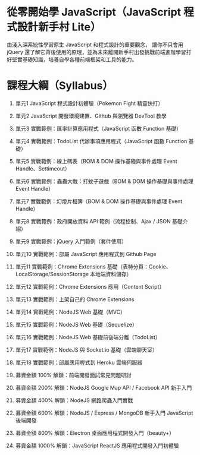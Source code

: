 # 從零開始學 JavaScript（JavaScript 程式設計新手村 Lite）
由淺入深系統性學習原生 JavaScript 和程式設計的重要觀念， 讓你不只會用 jQuery 還了解它背後使用的原理，並為未來離開新手村出發挑戰前端進階學習打好堅實基礎知識，培養自學各種前端框架和工具的能力。

# 課程大綱（Syllabus）
1. 單元1 JavaScript 程式設計初體驗（Pokemon Fight 精靈快打）

2. 單元2 JavaScript 開發環境建置、Github 與瀏覽器 DevTool 教學 

3. 單元3 實戰範例：匯率計算應用程式（JavaScript 函數 Function 基礎） 

4. 單元4 實戰範例：TodoList 代辦事項應用程式（JavaScript 函數 Function 基礎）

5. 單元5 實戰範例：線上碼表（BOM & DOM 操作基礎與事件處理 Event Handle、Settimeout） 

6. 單元6 實戰範例：蟲蟲大戰：打蚊子遊戲（BOM & DOM 操作基礎與事件處理 Event Handle）  

7. 單元7 實戰範例：幻燈片相簿（BOM & DOM 操作基礎與事件處理 Event Handle）  

8. 單元8 實戰範例：政府開放資料 API 範例（流程控制、Ajax / JSON 基礎介紹）

9. 單元9 實戰範例：jQuery 入門範例（套件使用）

10. 單元10 實戰範例：部屬 JavaScript 應用程式到 Github Page

11. 單元11 實戰範例：Chrome Extensions 基礎（表特分頁：Cookie、LocalStorage/SessionStorage 本地端資料儲存）

12. 單元12 實戰範例：Chrome Extensions 應用（Content Script）

13. 單元13 實戰範例：上架自己的 Chrome Extensions

14. 單元14 實戰範例：NodeJS Web 基礎（MVC）

15. 單元15 實戰範例：NodeJS Web 基礎（Sequelize）

16. 單元16 實戰範例：NodeJS Web 基礎前後端分離（TodoList）

17. 單元17 實戰範例：NodeJS 與 Socket.io 基礎（雲端聊天室）

18. 單元18 實戰範例：部屬應用程式到 Heroku 雲端伺服器

19. 募資金額 100% 解鎖：前端開發面試常見問題研討

20. 募資金額 200% 解鎖：NodeJS Google Map API / Facebook API 新手入門

21. 募資金額 400% 解鎖：NodeJS 網路爬蟲入門實戰 

22. 募資金額 600% 解鎖：NodeJS / Express / MongoDB 新手入門 JavaScript 後端開發

23. 募資金額 800% 解鎖：Electron 桌面應用程式開發入門（beauty+）

24. 募資金額 1000% 解鎖：JavaScript ReactJS 應用程式開發入門初體驗


	


